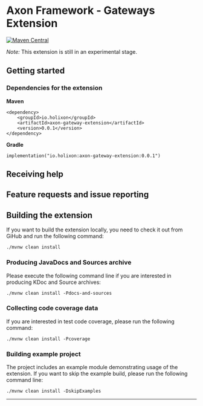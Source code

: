 # Axon Framework - Gateways Extension

[![Maven Central](https://maven-badges.herokuapp.com/maven-central/io.holixon/axon-gateway-extension/badge.svg)](https://maven-badges.herokuapp.com/maven-central/org.axonframework.extensions.kotlin/axon-kotlin)

_Note:_ This extension is still in an experimental stage.


## Getting started

### Dependencies for the extension

**Maven**

```
<dependency>
    <groupId>io.holixon</groupId>
    <artifactId>axon-gateway-extension</artifactId>
    <version>0.0.1</version>
</dependency>
```

**Gradle**

```
implementation("io.holixon:axon-gateway-extension:0.0.1")
```

## Receiving help

## Feature requests and issue reporting

## Building the extension

If you want to build the extension locally, you need to check it out from GiHub and run the following command:

    ./mvnw clean install

### Producing JavaDocs and Sources archive

Please execute the following command line if you are interested in producing KDoc and Source archives:

    ./mvnw clean install -Pdocs-and-sources

### Collecting code coverage data

If you are interested in test code coverage, please run the following command:

    ./mvnw clean install -Pcoverage

### Building example project

The project includes an example module demonstrating usage of the extension. If you want to skip the example
build, please run the following command line:

    ./mvnw clean install -DskipExamples

---
